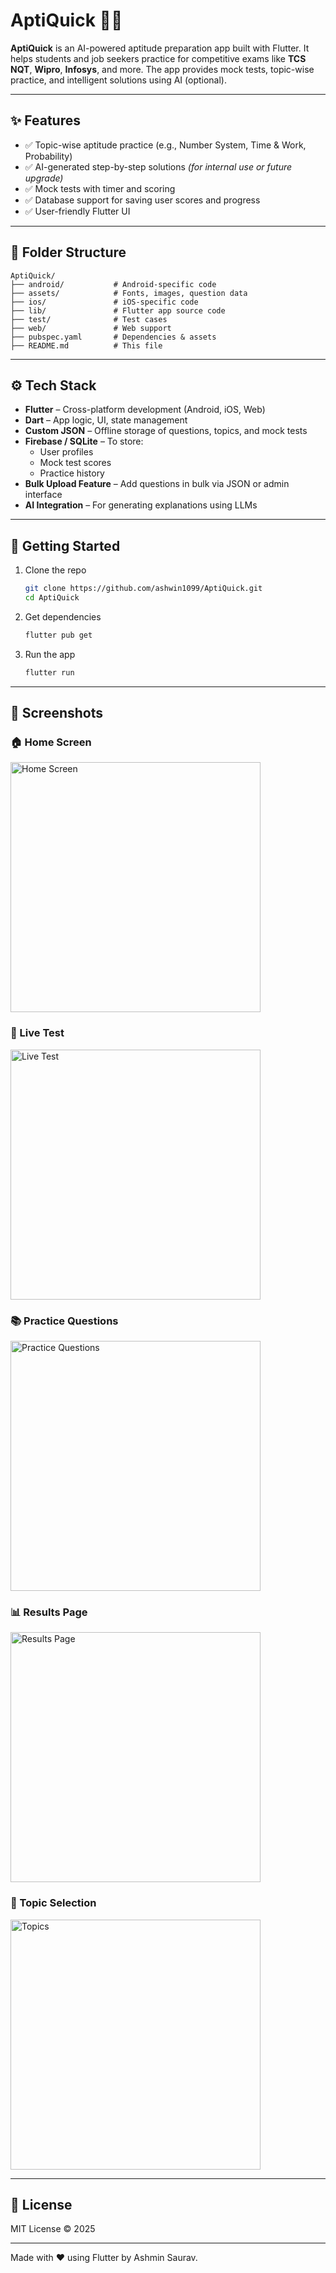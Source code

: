 # AptiQuick 🧠📱

**AptiQuick** is an AI-powered aptitude preparation app built with Flutter. It helps students and job seekers practice for competitive exams like **TCS NQT**, **Wipro**, **Infosys**, and more. The app provides mock tests, topic-wise practice, and intelligent solutions using AI (optional).

---

## ✨ Features

- ✅ Topic-wise aptitude practice (e.g., Number System, Time & Work, Probability)
- ✅ AI-generated step-by-step solutions *(for internal use or future upgrade)*
- ✅ Mock tests with timer and scoring
- ✅ Database support for saving user scores and progress
- ✅ User-friendly Flutter UI

---


## 📁 Folder Structure

```
AptiQuick/
├── android/           # Android-specific code
├── assets/            # Fonts, images, question data
├── ios/               # iOS-specific code
├── lib/               # Flutter app source code
├── test/              # Test cases
├── web/               # Web support
├── pubspec.yaml       # Dependencies & assets
├── README.md          # This file
```

---

## ⚙️ Tech Stack

- **Flutter** – Cross-platform development (Android, iOS, Web)
- **Dart** – App logic, UI, state management
- **Custom JSON** – Offline storage of questions, topics, and mock tests
- **Firebase / SQLite** – To store:
  - User profiles
  - Mock test scores
  - Practice history
- **Bulk Upload Feature** – Add questions in bulk via JSON or admin interface 
- **AI Integration** – For generating explanations using LLMs

---

## 🚀 Getting Started

1. Clone the repo  
   ```bash
   git clone https://github.com/ashwin1099/AptiQuick.git
   cd AptiQuick
   ```

2. Get dependencies  
   ```bash
   flutter pub get
   ```

3. Run the app  
   ```bash
   flutter run
   ```

---


## 📸 Screenshots

### 🏠 Home Screen  
<img src="assets/screenshots/Homescreen.jpg" alt="Home Screen" width="400"/>

### 🧪 Live Test  
<img src="assets/screenshots/LiveTest.jpg" alt="Live Test" width="400"/>

### 📚 Practice Questions  
<img src="assets/screenshots/PracticeQuestions.jpg" alt="Practice Questions" width="400"/>

### 📊 Results Page  
<img src="assets/screenshots/ResultsPage.jpg" alt="Results Page" width="400"/>

### 🧠 Topic Selection  
<img src="assets/screenshots/Topics.jpg" alt="Topics" width="400"/>


---

## 📄 License

MIT License © 2025

---

Made with ❤️ using Flutter by Ashmin Saurav.
